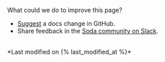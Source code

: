 What could we do to improve this page?
* <a href="https://github.com/sodadata/docs/issues/new" target="_blank">Suggest</a> a docs change in GitHub.
* Share feedback in the <a href="https://community.soda.io/slack" target="_blank"> Soda community on Slack</a>. 

<br />
*Last modified on {% last_modified_at %}* 